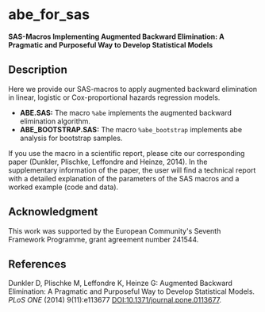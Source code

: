 # abe_for_sas

**SAS-Macros Implementing Augmented Backward Elimination: A Pragmatic and Purposeful Way to Develop Statistical Models**

## Description

Here we provide our SAS-macros to apply augmented backward elimination in linear, logistic or Cox-proportional hazards regression models.

- **ABE.SAS:** The macro `%abe` implements the augmented backward elimination algorithm. 
- **ABE_BOOTSTRAP.SAS:** The macro `%abe_bootstrap` implements abe analysis for bootstrap samples.

If you use the macro in a scientific report, please cite our corresponding paper (Dunkler, Plischke, Leffondre and Heinze, 2014). 
In the supplementary information of the paper, the user will find a technical report with a detailed explanation of the parameters of the SAS macros and a worked example (code and data).

## Acknowledgment

This work was supported by the European Community's Seventh Framework Programme, grant agreement number 241544.

## References

Dunkler D, Plischke M, Leffondre K, Heinze G: Augmented Backward Elimination: A Pragmatic and Purposeful Way to Develop Statistical Models. *PLoS ONE* (2014) 9(11):e113677 [DOI:10.1371/journal.pone.0113677](https://doi.org/doi:10.1371/journal.pone.0113677).

